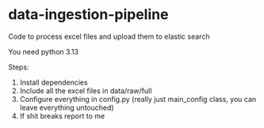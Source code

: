 # data-ingestion-pipeline
Code to process excel files and upload them to elastic search

You need python 3.13

Steps:
1. Install dependencies
2. Include all the excel files in data/raw/full
3. Configure everything in config.py (really just main_config class, you can leave everything untouched)
4. If shit breaks report to me
